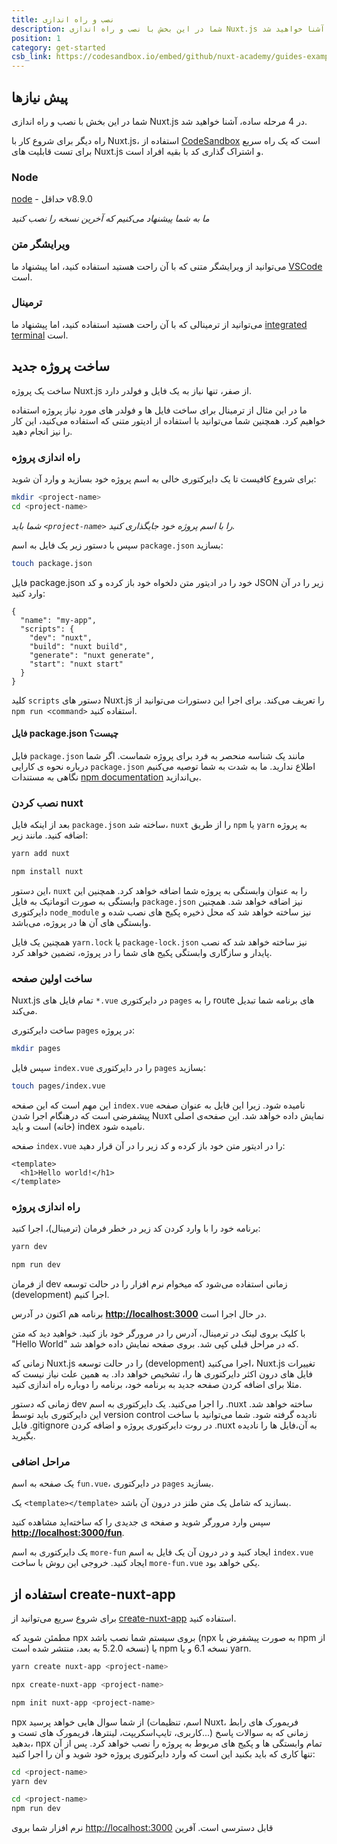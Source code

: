 ```yaml
---
title: نصب و راه اندازی
description: شما در این بخش با نصب و راه اندازی Nuxt.js در 4 مرحله ساده، آشنا خواهید شد.
position: 1
category: get-started
csb_link: https://codesandbox.io/embed/github/nuxt-academy/guides-examples/tree/master/01_get_started/01_installation?fontsize=14&hidenavigation=1&theme=dark
---
```


## پیش نیاز‌ها

شما در این بخش با نصب و راه اندازی Nuxt.js در 4 مرحله ساده، آشنا خواهید شد.

<base-alert type="info">

راه دیگر برای شروع کار با Nuxt.js، استفاده از [CodeSandbox](https://template.nuxtjs.org) است که یک راه سریع برای تست قابلیت های Nuxt.js و اشتراک گذاری کد با بقیه افراد است.

</base-alert>

### Node

[node](https://nodejs.org/en/download/) - حداقل v8.9.0

_ما به شما پیشنهاد می‌کنیم که آخرین نسخه را نصب کنید_

### ویرایشگر متن

می‌توانید از ویرایشگر متنی که با آن راحت هستید استفاده کنید، اما پیشنهاد ما [VSCode](https://code.visualstudio.com/) است.

### ترمینال

می‌توانید از ترمینالی که با آن راحت هستید استفاده کنید، اما پیشنهاد ما [integrated terminal](https://code.visualstudio.com/docs/editor/integrated-terminal) است.

## ساخت پروژه جدید

ساخت یک پروژه Nuxt.js از صفر، تنها نیاز به یک فایل و فولدر دارد.

ما در این مثال از ترمینال برای ساخت فایل ها و فولدر های مورد نیاز پروژه استفاده خواهیم کرد. همچنین شما می‌توانید با استفاده از ادیتور متنی که استفاده می‌کنید، این کار را نیز انجام دهید.

### راه اندازی پروژه

برای شروع کافیست تا یک دایرکتوری خالی به اسم پروژه خود بسازید و وارد آن شوید:

```bash
mkdir <project-name>
cd <project-name>
```

_شما باید `<project-name>` را با اسم پروژه خود جایگذاری کنید._

سپس با دستور زیر یک فایل به اسم `package.json` بسازید:

```bash
touch package.json
```

فایل package.json خود را در ادیتور متن دلخواه خود باز کرده و کد JSON زیر را در آن وارد کنید:

```json{}[package.json]
{
  "name": "my-app",
  "scripts": {
    "dev": "nuxt",
    "build": "nuxt build",
    "generate": "nuxt generate",
    "start": "nuxt start"
  }
}
```

کلید `scripts` دستور های Nuxt.js را تعریف می‌کند. برای اجرا این دستورات می‌توانید از `npm run <command>` استفاده کنید.

#### **فایل package.json چیست؟**

فایل `package.json` مانند یک شناسه منحصر به فرد برای پروژه شماست. اگر شما درباره نحوه ی کارایی `package.json` اطلاع ندارید. ما به شدت به شما توصیه می‌کنیم نگاهی به مستندات [npm documentation](https://docs.npmjs.com/creating-a-package-json-file) بی‌اندازید.

### نصب کردن nuxt

بعد از اینکه فایل `package.json` ساخته شد، `nuxt` را از طریق `npm` یا `yarn` به پروژه اضافه کنید. مانند زیر:

<code-group>
  <code-block label="Yarn" active>

```bash
yarn add nuxt
```

  </code-block>
  <code-block label="npm">

```bash
npm install nuxt
```

  </code-block>
</code-group>

این دستور، `nuxt` را به عنوان وابستگی به پروژه شما اضافه خواهد کرد. همچنین این وابستگی به صورت اتوماتیک به فایل `package.json` نیز اضافه خواهد شد. همچنین دایرکتوری `node_module` نیز ساخته خواهد شد که محل ذخیره پکیج های نصب شده و وابستگی های آن ها در پروژه، می‌باشد.

<base-alert type="info">

همچنین یک فایل `yarn.lock` یا `package-lock.json` نیز ساخته خواهد شد که نصب پایدار و سازگاری وابستگی پکیج های شما را در پروژه، تضمین خواهد کرد.

</base-alert>

### ساخت اولین صفحه

Nuxt.js تمام فایل های `*.vue` در دایرکتوری `pages` را به route های برنامه شما تبدیل می‌کند.

ساخت دایرکتوری `pages` در پروژه:

```bash
mkdir pages
```

سپس فایل `index.vue` را در دایرکتوری `pages` بسازید:

```bash
touch pages/index.vue
```

این مهم است که این صفحه `index.vue` نامیده شود. زیرا این فایل به عنوان صفحه پیشفرضی است که درهنگام اجرا شدن Nuxt نمایش داده خواهد شد. این صفحه‌ی اصلی (خانه) است و باید index نامیده شود.

صفحه `index.vue` را در ادیتور متن خود باز کرده و کد زیر را در آن قرار دهید:

```html{}[pages/index.vue]
<template>
  <h1>Hello world!</h1>
</template>
```

### راه اندازی پروژه

برنامه خود را با وارد کردن کد زیر در خطر فرمان (ترمینال)، اجرا کنید:

<code-group>
  <code-block label="Yarn" active>

```bash
yarn dev
```

  </code-block>
  <code-block label="npm">

```bash
npm run dev
```

  </code-block>
</code-group>

<base-alert type="info">

از فرمان dev زمانی استفاده می‌شود که میخوام نرم افزار را در حالت توسعه (development) اجرا کنیم.

</base-alert>

برنامه هم اکنون در آدرس **[http://localhost:3000](http://localhost:3000/)** در حال اجرا است.

با کلیک بروی لینک در ترمینال، آدرس را در مرورگر خود باز کنید. خواهید دید که متن "Hello World" که در مراحل قبلی کپی شد. بروی صفحه نمایش داده خواهد شد.

<base-alert type="info">

زمانی که Nuxt.js را در حالت توسعه (development) اجرا می‌کنید، Nuxt.js تغییرات فایل های درون اکثر دایرکتوری ها را، تشخیص خواهد داد. به همین علت نیاز نیست که مثلا برای اضافه کردن صفحه جدید به برنامه خود، برنامه را دوباره راه اندازی کنید.

</base-alert>

<base-alert type="warning">

زمانی که دستور dev را اجرا می‌کنید. یک دایرکتوری به اسم .nuxt ساخته خواهد شد. این دایرکتوری باید توسط version control نادیده گرفته شود. شما می‌توانید با ساخت فایل .gitignore در روت دایرکتوری پروژه و اضافه کردن .nuxt به آن،فایل ها را نادیده بگیرید.

</base-alert>

### مراحل اضافی

یک صفحه به اسم `fun.vue`، در دایرکتوری `pages` بسازید.

یک `<template></template>` بسازید که شامل یک متن طنز در درون آن باشد.

سپس وارد مرورگر شوید و صفحه ی جدیدی را که ساخته‌اید مشاهده کنید **[http://localhost:3000/fun](http://localhost:3000/fun)**.

<base-alert type="info">

یک دایرکتوری به اسم `more-fun` ایجاد کنید و در درون آن یک فایل به اسم `index.vue` ایجاد کنید. خروجی این روش با ساخت `more-fun.vue` یکی خواهد بود.

</base-alert>

<app-modal>
  <code-sandbox  :src="csb_link"></code-sandbox>
</app-modal>

## استفاده از create-nuxt-app

برای شروع سریع می‌توانید از [create-nuxt-app](https://github.com/nuxt/create-nuxt-app) استفاده کنید.

مطمئن شوید که npx بروی سیستم شما نصب باشد (npx به صورت پیشفرض با npm از نسخه 5.2.0 به بعد، منتشر شده است) یا npm نسخه 6.1 و یا yarn.

<code-group>
  <code-block label="Yarn" active>

```bash
yarn create nuxt-app <project-name>
```

  </code-block>
  <code-block label="NPX">

```bash
npx create-nuxt-app <project-name>
```

  </code-block>
    <code-block label="npm">

```bash
npm init nuxt-app <project-name>
```

  </code-block>

</code-group>

npx از شما سوال هایی خواهد پرسید (اسم، تنظیمات Nuxt، فریمورک های رابط کاربری، تایپ‌اسکریپت، لینتر‌ها، فریمورک های تست و...) زمانی که به سوالات پاسخ بدهید، npx تمام وابستگی ها و پکیج های مربوط به پروژه را نصب خواهد کرد. پس از آن تنها کاری که باید بکنید این است که وارد دایرکتوری پروژه خود شوید و آن را اجرا کنید:

<code-group>
  <code-block label="Yarn" active>

```bash
cd <project-name>
yarn dev
```

  </code-block>
  <code-block label="npm">

```bash
cd <project-name>
npm run dev
```

  </code-block>
</code-group>

نرم افزار شما بروی [http://localhost:3000](http://localhost:3000) قابل دسترسی است. آفرین
